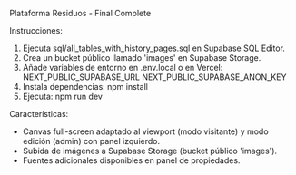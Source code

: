 Plataforma Residuos - Final Complete

Instrucciones:
1. Ejecuta sql/all_tables_with_history_pages.sql en Supabase SQL Editor.
2. Crea un bucket público llamado 'images' en Supabase Storage.
3. Añade variables de entorno en .env.local o en Vercel:
   NEXT_PUBLIC_SUPABASE_URL
   NEXT_PUBLIC_SUPABASE_ANON_KEY
4. Instala dependencias: npm install
5. Ejecuta: npm run dev

Características:
- Canvas full-screen adaptado al viewport (modo visitante) y modo edición (admin) con panel izquierdo.
- Subida de imágenes a Supabase Storage (bucket público 'images').
- Fuentes adicionales disponibles en panel de propiedades.
